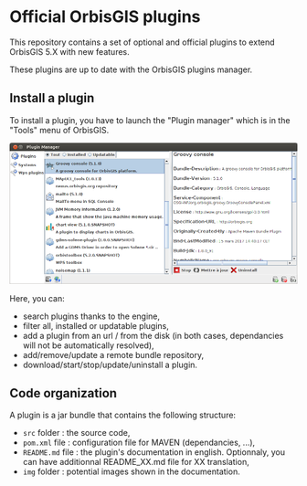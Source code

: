 # Official OrbisGIS plugins

This repository contains a set of optional and official plugins to extend OrbisGIS 5.X with new features.

These plugins are up to date with the OrbisGIS plugins manager.


## Install a plugin

To install a plugin, you have to launch the "Plugin manager" which is in the "Tools" menu of OrbisGIS.

![Plugin manager](img/plugin_manager.png)

Here, you can:
* search plugins thanks to the engine,
* filter all, installed or updatable plugins,
* add a plugin from an url / from the disk (in both cases, dependancies will not be automatically resolved),
* add/remove/update a remote bundle repository,
* download/start/stop/update/uninstall a plugin.


## Code organization

A plugin is a jar bundle that contains the following structure:
* ```src``` folder : the source code,
* ```pom.xml``` file : configuration file for MAVEN (dependancies, ...),
* ```README.md``` file : the plugin's documentation in english. Optionnaly, you can have additionnal README_XX.md file for XX translation,
* ```img``` folder : potential images shown in the documentation.
